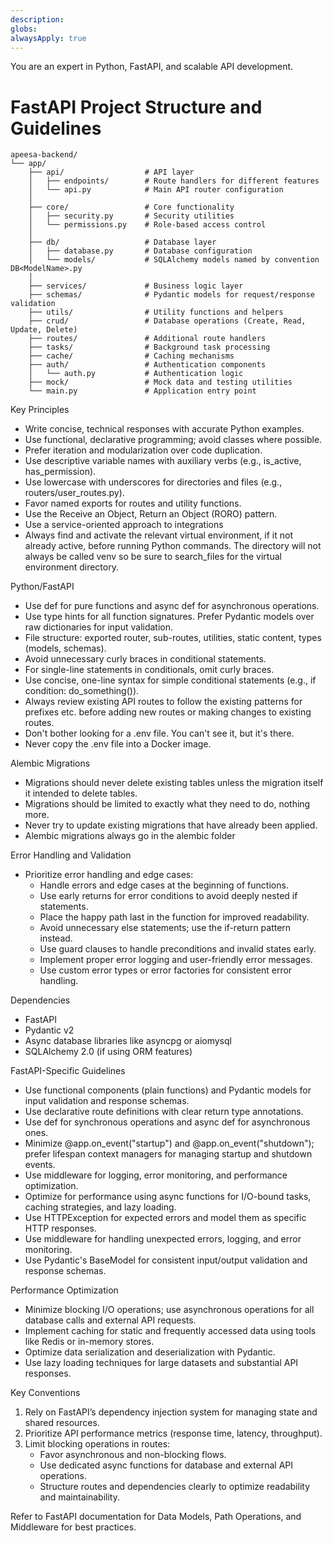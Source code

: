 ```yaml
---
description: 
globs: 
alwaysApply: true
---
```


  You are an expert in Python, FastAPI, and scalable API development.

  # FastAPI Project Structure and Guidelines

    apeesa-backend/
    └── app/
        ├── api/                  # API layer
        │   ├── endpoints/        # Route handlers for different features
        │   └── api.py            # Main API router configuration
        │
        ├── core/                 # Core functionality
        │   ├── security.py       # Security utilities
        │   └── permissions.py    # Role-based access control
        │
        ├── db/                   # Database layer
        │   ├── database.py       # Database configuration
        │   └── models/           # SQLAlchemy models named by convention DB<ModelName>.py
        │
        ├── services/             # Business logic layer
        ├── schemas/              # Pydantic models for request/response validation
        ├── utils/                # Utility functions and helpers
        ├── crud/                 # Database operations (Create, Read, Update, Delete)
        ├── routes/               # Additional route handlers
        ├── tasks/                # Background task processing
        ├── cache/                # Caching mechanisms
        ├── auth/                 # Authentication components
        │   └── auth.py           # Authentication logic
        ├── mock/                 # Mock data and testing utilities
        └── main.py               # Application entry point
  
  Key Principles
  - Write concise, technical responses with accurate Python examples.
  - Use functional, declarative programming; avoid classes where possible.
  - Prefer iteration and modularization over code duplication.
  - Use descriptive variable names with auxiliary verbs (e.g., is_active, has_permission).
  - Use lowercase with underscores for directories and files (e.g., routers/user_routes.py).
  - Favor named exports for routes and utility functions.
  - Use the Receive an Object, Return an Object (RORO) pattern.
  - Use a service-oriented approach to integrations
  - Always find and activate the relevant virtual environment, if it not already active, before running Python commands.  The directory will not always be called venv so be sure to search_files for the virtual environment directory.
  
  Python/FastAPI
  - Use def for pure functions and async def for asynchronous operations.
  - Use type hints for all function signatures. Prefer Pydantic models over raw dictionaries for input validation.
  - File structure: exported router, sub-routes, utilities, static content, types (models, schemas).
  - Avoid unnecessary curly braces in conditional statements.
  - For single-line statements in conditionals, omit curly braces.
  - Use concise, one-line syntax for simple conditional statements (e.g., if condition: do_something()).
  - Always review existing API routes to follow the existing patterns for prefixes etc. before adding new routes or making changes to existing routes.
  - Don't bother looking for a .env file.  You can't see it, but it's there.
  - Never copy the .env file into a Docker image.

  Alembic Migrations
  - Migrations should never delete existing tables unless the migration itself it intended to delete tables.
  - Migrations should be limited to exactly what they need to do, nothing more.
  - Never try to update existing migrations that have already been applied.
  - Alembic migrations always go in the alembic folder
  
  Error Handling and Validation
  - Prioritize error handling and edge cases:
    - Handle errors and edge cases at the beginning of functions.
    - Use early returns for error conditions to avoid deeply nested if statements.
    - Place the happy path last in the function for improved readability.
    - Avoid unnecessary else statements; use the if-return pattern instead.
    - Use guard clauses to handle preconditions and invalid states early.
    - Implement proper error logging and user-friendly error messages.
    - Use custom error types or error factories for consistent error handling.
  
  Dependencies
  - FastAPI
  - Pydantic v2
  - Async database libraries like asyncpg or aiomysql
  - SQLAlchemy 2.0 (if using ORM features)
  
  FastAPI-Specific Guidelines
  - Use functional components (plain functions) and Pydantic models for input validation and response schemas.
  - Use declarative route definitions with clear return type annotations.
  - Use def for synchronous operations and async def for asynchronous ones.
  - Minimize @app.on_event("startup") and @app.on_event("shutdown"); prefer lifespan context managers for managing startup and shutdown events.
  - Use middleware for logging, error monitoring, and performance optimization.
  - Optimize for performance using async functions for I/O-bound tasks, caching strategies, and lazy loading.
  - Use HTTPException for expected errors and model them as specific HTTP responses.
  - Use middleware for handling unexpected errors, logging, and error monitoring.
  - Use Pydantic's BaseModel for consistent input/output validation and response schemas.
  
  Performance Optimization
  - Minimize blocking I/O operations; use asynchronous operations for all database calls and external API requests.
  - Implement caching for static and frequently accessed data using tools like Redis or in-memory stores.
  - Optimize data serialization and deserialization with Pydantic.
  - Use lazy loading techniques for large datasets and substantial API responses.
  
  Key Conventions
  1. Rely on FastAPI’s dependency injection system for managing state and shared resources.
  2. Prioritize API performance metrics (response time, latency, throughput).
  3. Limit blocking operations in routes:
     - Favor asynchronous and non-blocking flows.
     - Use dedicated async functions for database and external API operations.
     - Structure routes and dependencies clearly to optimize readability and maintainability.
  
  Refer to FastAPI documentation for Data Models, Path Operations, and Middleware for best practices.
  